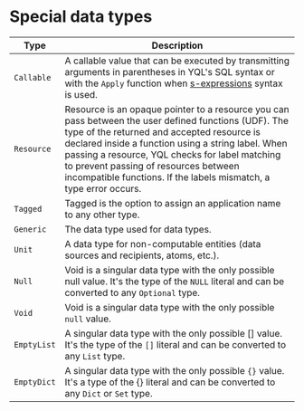 # Special data types

| Type | Description |
----- | -----
| `Callable` | A callable value that can be executed by transmitting arguments in parentheses in YQL's SQL syntax or with the `Apply` function when [s-expressions](/docs/s_expressions) syntax is used. |
| `Resource` | Resource is an opaque pointer to a resource you can pass between the user defined functions (UDF). The type of the returned and accepted resource is declared inside a function using a string label. When passing a resource, YQL checks for label matching to prevent passing of resources between incompatible functions. If the labels mismatch, a type error occurs. |
| `Tagged` | Tagged is the option to assign an application name to any other type. |
| `Generic` | The data type used for data types. |
| `Unit` | A data type for non-computable entities (data sources and recipients, atoms, etc.). |
| `Null` | Void is a singular data type with the only possible null value. It's the type of the `NULL` literal and can be converted to any `Optional` type. |
| `Void` | Void is a singular data type with the only possible `null` value. |
| `EmptyList` | A singular data type with the only possible [] value. It's the type of the `[]` literal and can be converted to any `List` type. |
| `EmptyDict` | A singular data type with the only possible `{}` value. It's a type of the {} literal and can be converted to any `Dict` or `Set` type. |


